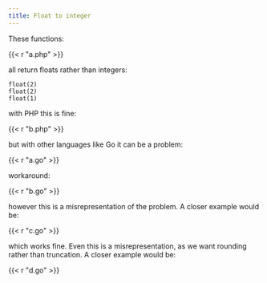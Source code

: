 ```yaml
---
title: Float to integer
---
```


These functions:

{{< r "a.php" >}}

all return floats rather than integers:

~~~
float(2)
float(2)
float(1)
~~~

with PHP this is fine:

{{< r "b.php" >}}

but with other languages like Go it can be a problem:

{{< r "a.go" >}}

workaround:

{{< r "b.go" >}}

however this is a misrepresentation of the problem. A closer example would be:

{{< r "c.go" >}}

which works fine. Even this is a misrepresentation, as we want rounding rather
than truncation. A closer example would be:

{{< r "d.go" >}}
